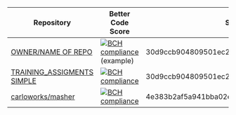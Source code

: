 Repository | Better Code Score | SHA
--- | --- | ---
[OWNER/NAME OF REPO](https://github.com/owner/name_of_repo) | [![BCH compliance](https://bettercodehub.com/edge/badge/dbh17-abraxas/ShareEverythingWeb)](https://bettercodehub.com) (example) | 30d9ccb904809501ec279e55324f61b001f4b5da
[TRAINING_ASSIGMENTS SIMPLE](https://github.com/owner/name_of_repo) | [![BCH compliance](https://bettercodehub.com/edge/badge/BetterCodeHubTraining/training-assignments-simple?branch=master)](https://bettercodehub.com/) | 30d9ccb904809501ec279e55324f61b001f4b5da
[carloworks/masher](https://github.com/carloworks/masher) | [![BCH compliance](https://bettercodehub.com/edge/badge/carloworks/masher?branch=master)](https://bettercodehub.com/) | 4e383b2af5a941bba02e410759e46542cc5f9449
